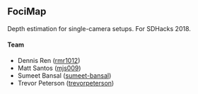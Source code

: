 ## FociMap
Depth estimation for single-camera setups. For SDHacks 2018.

#### Team
+ Dennis Ren ([rmr1012](https://github.com/rmr1012))
+ Matt Santos ([mjs009](https://github.com/mjs009))
+ Sumeet Bansal ([sumeet-bansal](https://github.com/sumeet-bansal))
+ Trevor Peterson ([trevorpeterson](https://github.com/trevorpeterson))
